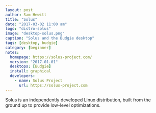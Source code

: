 ```yaml
---
layout: post
author: Sam Hewitt
title: "Solus"
date: "2017-03-02 11:00 am"
logo: "distro-solus"
image: "desktop-solus.png"
caption: "Solus and the Budgie desktop"
tags: [desktop, budgie]
category: [beginner]
notes:
  homepage: https://solus-project.com/
  version: "2017.01.01"
  desktops: [Budgie]
  install: graphical
  developers:
    - name: Solus Project
      url: https://solus-project.com
---
```


Solus is an independently developed Linux distribution, built from the ground up to provide low-level optimizations.
